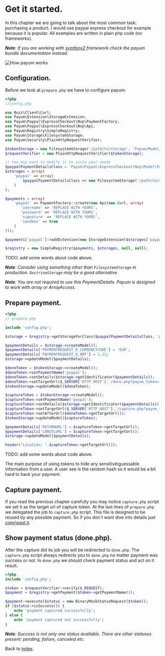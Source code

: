 # Get it started.
In this chapter we are going to talk about the most common task: purchasing a product.
I would use paypal express checkout for example because it is popular.
All examples are written in plain php code (no frameworks).

_**Note**: If you are working with [symfony2]() framework check the payum bundle documentation instead._

![How payum works](http://www.websequencediagrams.com/cgi-bin/cdraw?lz=cGFydGljaXBhbnQgcGF5cGFsLmNvbQoACwxVc2VyAAQNcHJlcGFyZS5waHAAHA1jYXB0dQAFE2RvbgAnBgpVc2VyLT4ANQs6AEUIIGEgcGF5bWVudAoAVAstLT4rAEsLOgBbCCB0b2tlbgoKAGcLLS0-AIE2CjogcmVxdWVzdCBhdXRoZW50aWNhdGlvbgoAgVkKLS0-AE0NZ2l2ZSBjb250cm9sIGJhY2sATg8tAIE-CDoAgUsFAHsHAIFTCC0-VXNlcjogc2hvdwCBQQggcmVzdWx0Cg&s=default)

## Configuration.

Before we look at `prepare.php` we have to configure payum:

```php
<?php
//config.php

use Buzz\Client\Curl;
use Payum\Extension\StorageExtension;
use Payum\Paypal\ExpressCheckout\Nvp\PaymentFactory;
use Payum\Paypal\ExpressCheckout\Nvp\Api;
use Payum\Registry\SimpleRegistry;
use Payum\Storage\FilesystemStorage;
use Payum\Security\PlainHttpRequestVerifier;

$tokenStorage = new FilesystemStorage('/path/to/storage', 'Payum/Model/Token', 'hash');
$requestVerifier = new PlainHttpRequestVerifier($tokenStorage);

// You way want to modify it to suite your needs
$paypalPaymentDetailsClass = 'Payum\Paypal\ExpressCheckout\Nvp\Model\PaymentDetails';
$storages = array(
    'paypal' => array(
        $paypalPaymentDetailsClass => new FilesystemStorage('/path/to/storage', $paypalPaymentDetailsClass, 'id')
    )
);

$payments = array(
    'paypal' => PaymentFactory::create(new Api(new Curl, array(
       'username' => 'REPLACE WITH YOURS',
       'password' => 'REPLACE WITH YOURS',
       'signature' => 'REPLACE WITH YOURS',
       'sandbox' => true
    )
)));

$payments['paypal']->addExtension(new StorageExtension($storages['paypal'][$paypalPaymentDetailsClass]));

$registry = new SimpleRegistry($payments, $storages, null, null);
```

TODO: add some words about code above.

_**Note**: Consider using something other than `FilesystemStorage` in production. `DoctrineStorage` may be a good alternative._

_**Note**: You are not required to use this PaymentDetails. Payum is designed to work with array or ArrayAccess._

## Prepare payment.

```php
<?php
// prepare.php

include 'config.php';

$storage = $registry->getStorageForClass($paypalPaymentDetailsClass, 'paypal');

$paymentDetails = $storage->createModel();
$paymentDetails['PAYMENTREQUEST_0_CURRENCYCODE'] = 'EUR';
$paymentDetails['PAYMENTREQUEST_0_AMT'] = 1.23;
$storage->updateModel($paymentDetails);

$doneToken = $tokenStorage->createModel();
$doneToken->setPaymentName('paypal');
$doneToken->setDetails($storage->getIdentificator($paymentDetails));
$doneToken->setTargetUrl($_SERVER['HTTP_HOST'].'/done.php?payum_token='.$doneToken->getHash());
$tokenStorage->updateModel($doneToken);

$captureToken = $tokenStorage->createModel();
$captureToken->setPaymentName('paypal');
$captureToken->setDetails($storage->getIdentificator($paymentDetails));
$captureToken->setTargetUrl($_SERVER['HTTP_HOST'].'/capture.php?payum_token='.$captureToken->getHash());
$captureToken->setAfterUrl($doneToken->getTargetUrl());
$tokenStorage->updateModel($captureToken);

$paymentDetails['RETURNURL'] = $captureToken->getTargetUrl();
$paymentDetails['CANCELURL'] = $captureToken->getTargetUrl();
$storage->updateModel($paymentDetails);

header("Location: ".$captureToken->getTargetUrl());
```

TODO: add some words about code above.

The main purpose of using tokens to hide any sensitive\guessable information from a user.
A user see is the random hash so it would be a bit hard to hack your payment.

## Capture payment.

If you read the previous chapter carefully you may notice `capture.php` script we set it as the target url of capture token.
At the last lines of `prepare.php` we delegated the job to `capture.php` script.
This file is designed to be reused by any possible payment.
So if you don`t want dive into details just [copy\past it](capture-action.md).

## Show payment status (done.php).

After the capture did its job you will be redirected to `done.php`.
The `capture.php` script always redirects you to `done.php` no matter payment was success or not.
In `done.php` we should check payment status and act on it result.

```php
<?php
include 'config.php';

$token = $requestVerifier->verify($_REQUEST);
$payment = $registry->getPayment($token->getPaymentName());

$payment->execute($status = new BinaryMaskStatusRequest($token));
if ($status->isSuccess()) {
    echo 'payment captured successfully';
} else {
    echo 'payment captured not successfully';
}
```

_**Note**: Success is not only one status available. There are other statuses present: pending, failure, canceled etc._

Back to [index](index.md).

